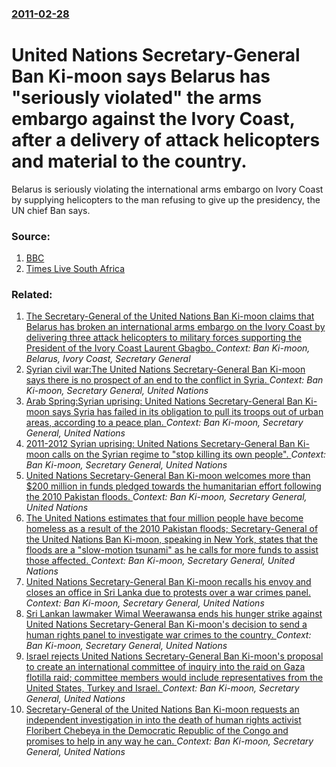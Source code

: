 ### [2011-02-28](/news/2011/02/28/index.md)

# United Nations Secretary-General Ban Ki-moon says Belarus has "seriously violated" the arms embargo against the Ivory Coast, after a delivery of attack helicopters and material to the country. 

Belarus is seriously violating the international arms embargo on Ivory Coast by supplying helicopters to the man refusing to give up the presidency, the UN chief Ban says.


### Source:

1. [BBC](http://www.bbc.co.uk/news/world-africa-12595145)
2. [Times Live South Africa](http://www.timeslive.co.za/africa/article941084.ece/Arms-for-Gbagbo)

### Related:

1. [The Secretary-General of the United Nations Ban Ki-moon claims that Belarus has broken an international arms embargo on the Ivory Coast by delivering three attack helicopters to military forces supporting the President of the Ivory Coast Laurent Gbagbo. ](/news/2011/02/27/the-secretary-general-of-the-united-nations-ban-ki-moon-claims-that-belarus-has-broken-an-international-arms-embargo-on-the-ivory-coast-by-d.md) _Context: Ban Ki-moon, Belarus, Ivory Coast, Secretary General_
2. [Syrian civil war:The United Nations Secretary-General Ban Ki-moon says there is no prospect of an end to the conflict in Syria. ](/news/2012/12/20/syrian-civil-war-pthe-united-nations-secretary-general-ban-ki-moon-says-there-is-no-prospect-of-an-end-to-the-conflict-in-syria.md) _Context: Ban Ki-moon, Secretary General, United Nations_
3. [Arab Spring:Syrian uprising: United Nations Secretary-General Ban Ki-moon says Syria has failed in its obligation to pull its troops out of urban areas, according to a peace plan. ](/news/2012/04/19/arab-spring-psyrian-uprising-united-nations-secretary-general-ban-ki-moon-says-syria-has-failed-in-its-obligation-to-pull-its-troops-out-of.md) _Context: Ban Ki-moon, Secretary General, United Nations_
4. [2011-2012 Syrian uprising: United Nations Secretary-General Ban Ki-moon calls on the Syrian regime to "stop killing its own people". ](/news/2012/01/15/2011a2012-syrian-uprising-punited-nations-secretary-general-ban-ki-moon-calls-on-the-syrian-regime-to-stop-killing-its-own-people.md) _Context: Ban Ki-moon, Secretary General, United Nations_
5. [United Nations Secretary-General Ban Ki-moon welcomes more than $200 million in funds pledged towards the humanitarian effort following the 2010 Pakistan floods. ](/news/2010/08/21/united-nations-secretary-general-ban-ki-moon-welcomes-more-than-200-million-in-funds-pledged-towards-the-humanitarian-effort-following-the.md) _Context: Ban Ki-moon, Secretary General, United Nations_
6. [The United Nations estimates that four million people have become homeless as a result of the 2010 Pakistan floods; Secretary-General of the United Nations Ban Ki-moon, speaking in New York, states that the floods are a "slow-motion tsunami" as he calls for more funds to assist those affected. ](/news/2010/08/19/the-united-nations-estimates-that-four-million-people-have-become-homeless-as-a-result-of-the-2010-pakistan-floods-secretary-general-of-the.md) _Context: Ban Ki-moon, Secretary General, United Nations_
7. [United Nations Secretary-General Ban Ki-moon recalls his envoy and closes an office in Sri Lanka due to protests over a war crimes panel. ](/news/2010/07/8/united-nations-secretary-general-ban-ki-moon-recalls-his-envoy-and-closes-an-office-in-sri-lanka-due-to-protests-over-a-war-crimes-panel.md) _Context: Ban Ki-moon, Secretary General, United Nations_
8. [Sri Lankan lawmaker Wimal Weerawansa ends his hunger strike against United Nations Secretary-General Ban Ki-moon's decision to send a human rights panel to investigate war crimes to the country. ](/news/2010/07/10/sri-lankan-lawmaker-wimal-weerawansa-ends-his-hunger-strike-against-united-nations-secretary-general-ban-ki-moon-s-decision-to-send-a-human.md) _Context: Ban Ki-moon, Secretary General, United Nations_
9. [Israel rejects United Nations Secretary-General Ban Ki-moon's proposal to create an international committee of inquiry into the raid on Gaza flotilla raid; committee members would include representatives from the United States, Turkey and Israel. ](/news/2010/06/6/israel-rejects-united-nations-secretary-general-ban-ki-moon-s-proposal-to-create-an-international-committee-of-inquiry-into-the-raid-on-gaza.md) _Context: Ban Ki-moon, Secretary General, United Nations_
10. [Secretary-General of the United Nations Ban Ki-moon requests an independent investigation in into the death of human rights activist Floribert Chebeya in the Democratic Republic of the Congo and promises to help in any way he can. ](/news/2010/06/4/secretary-general-of-the-united-nations-ban-ki-moon-requests-an-independent-investigation-in-into-the-death-of-human-rights-activist-floribe.md) _Context: Ban Ki-moon, Secretary General, United Nations_
